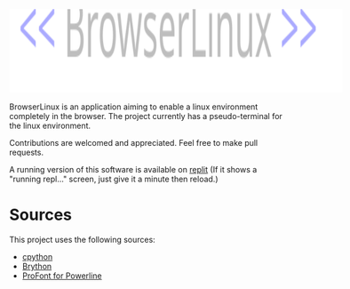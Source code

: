 <img src="https://raw.githubusercontent.com/Froggo8311/BrowserLinux/main/docs/logo.svg" style="max-height: 150px; min-height: 150px; max-width: 100%; min-width: 600px;"/>

BrowserLinux is an application aiming to enable a linux environment completely in the browser. The project currently has a pseudo-terminal for the linux environment.

Contributions are welcomed and appreciated. Feel free to make pull requests.

A running version of this software is available on [replit](https://browserlinux.froggo8311.repl.co) (If it shows a "running repl..." screen, just give it a minute then reload.)

# Sources
This project uses the following sources:
* [cpython](https://github.com/Froggo8311/cpython)
* [Brython](https://github.com/brython-dev/brython)
* [ProFont for Powerline](https://github.com/powerline/fonts)